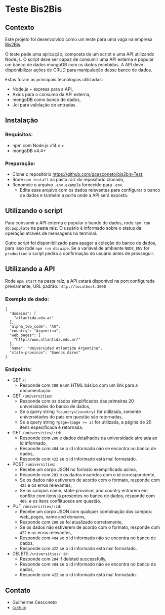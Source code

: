 # Teste Bis2Bis

## Contexto

Este projeto foi desenvolvido como um teste para uma vaga na empresa [Bis2Bis](www.bis2bis.com.br).


O teste pede uma aplicação, composta de um script e uma API utilizando Node.js. O script deve ser capaz de consumir uma API externa e popular um banco de dados mongoDB com os dados recebidos. A API deve disponibilizar ações de CRUD para manipulação desse banco de dados.

Estas foram as principais tecnologias utilizadas:
* Node.js + express para a API,
* Axios para o consumo da API externa,
* mongoDB como banco de dados,
* Joi para validação de entradas.



## Instalação

### Requisitos:
* npm com Node.js v14.x +
* mongoDB v4.4+
### Preparação:
* Clone o repositório https://github.com/gcesconeto/bis2bis-Test,
* Rode `npm install` na pasta raiz do repositório clonado,
* Renomeie o arquivo `.env.example` fornecido para `.env`.
  * Edite esse arquivo com os dados relevantes para configurar o banco de dados e também a porta onde a API será exposta.
## Utilizando o script
Para consumir a API externa e popular o bando de dados, rode `npm run db:populate` na pasta raiz.
O usuário é informado sobre o status da operação através de mensagens no terminal.

Outro script foi disponibilizado para apagar a coleção do banco de dados, para isso rode `npm run db:wipe`. Se a variável de ambiente `NODE_ENV` for `production` o script pedira a confirmação do usuário antes de prosseguir.


## Utilizando a API

Rode `npm start` na pasta raíz, a API estará disponível na port configurada previamente, URL padrão: `http://localhost:3000`

### Exemplo de dado:

```
{
  "domains": [
    "atlantida.edu.ar"
  ],
  "alpha_two_code": "AR",
  "country": "Argentina",
  "web_pages": [
    "http://www.atlantida.edu.ar/"
  ],
  "name": "Universidad Atlantida Argentina",
  "state-province": "Buenos Aires"
}
```

### Endpoints:
* GET `/`:
  * Responde com `200` e um HTML básico com um link para a documentação.
* GET `/universities`:
  * Responde com os dados simplificados das primeiras 20 universidades do banco de dados,
  * Se a query string `?country=(country)` for utilizada, somente universidades do país em questão são retornadas,
  * Se a query string `?page=(page >= 1)` for utilizada, a página de 20 itens especificada é retornada.
* GET `/universities/:id`:
  * Responde com `200` e dados detalhados da universidade atrelada ao id informado,
  * Responde com `404` se o id informado não se encontra no banco de dados,
  * Responde com `422` se o id informado está mal formatado.
* POST `/universities`:
  * Recebe um corpo JSON no formato exemplificado acima,
  * Responde com `201` e os dados inseridos com o id correspondente,
  * Se os dados não estiverem de acordo com o formato, responde com `422` e os erros relevantes,
  * Se os campos name, state-province, and country entrarem em conflito com itens já presentes no banco de dados, responde com `409`, e os itens conflituosos em questão.
* PUT `/universities/:id`:
  * Recebe um corpo JSON com qualquer combinação dos campos: web_pages, name and domains,
  * Responde com `200` se foi atualizado corretamente,
  * Se os dados não estiverem de acordo com o formato, responde com `422` e os erros relevantes,
  * Responde com `404` se o id informado não se encontra no banco de dados,
  * Responde com `422` se o id informado está mal formatado.
* DELETE `/universities/:id`:
  * Responde com `204` if deleted successfully,
  * Responde com `404` se o id informado não se encontra no banco de dados,
  * Responde com `422` se o id informado está mal formatado.

## Contato

* Guilherme Cesconeto
* [`Github`](https://github.com/gcesconeto)
